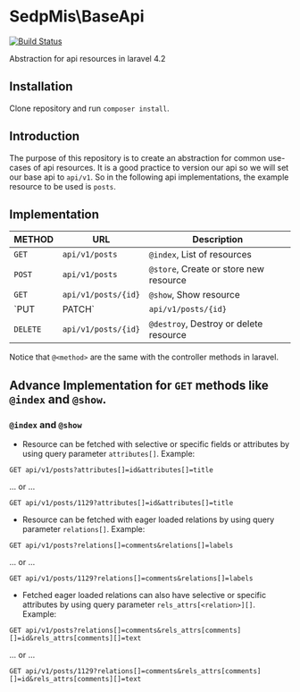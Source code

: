 # SedpMis\BaseApi

[![Build Status](https://travis-ci.org/sedp-mis/base-api.svg?branch=master)](https://travis-ci.org/sedp-mis/base-api)

Abstraction for api resources in laravel 4.2

## Installation
Clone repository and run `composer install`.

## Introduction

The purpose of this repository is to create an abstraction for common use-cases of api resources. 
It is a good practice to version our api so we will set our base api to `api/v1`. 
So in the following api implementations, the example resource to be used is `posts`.

## Implementation
 METHOD     | URL                 | Description
---         | ---                 | ---
`GET`       | `api/v1/posts`      | `@index`, List of resources
`POST`      | `api/v1/posts`      | `@store`, Create or store new resource
`GET`       | `api/v1/posts/{id}` | `@show`, Show resource
`PUT|PATCH` | `api/v1/posts/{id}` | `@update`, Update resource
`DELETE`    | `api/v1/posts/{id}` | `@destroy`, Destroy or delete resource

Notice that `@<method>` are the same with the controller methods in laravel.

## Advance Implementation for `GET` methods like `@index` and `@show`.
### `@index` and `@show`

* Resource can be fetched with selective or specific fields or attributes by using query parameter `attributes[]`. Example:
```
GET api/v1/posts?attributes[]=id&attributes[]=title
```
... or ...
```
GET api/v1/posts/1129?attributes[]=id&attributes[]=title
```

* Resource can be fetched with eager loaded relations by using query parameter `relations[]`. Example:
```
GET api/v1/posts?relations[]=comments&relations[]=labels
```
... or ...
```
GET api/v1/posts/1129?relations[]=comments&relations[]=labels
```

* Fetched eager loaded relations can also have selective or specific attributes by using query parameter `rels_attrs[<relation>][]`. Example:
```
GET api/v1/posts?relations[]=comments&rels_attrs[comments][]=id&rels_attrs[comments][]=text
```
... or ...
```
GET api/v1/posts/1129?relations[]=comments&rels_attrs[comments][]=id&rels_attrs[comments][]=text
```
